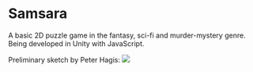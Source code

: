 # Samsara

A basic 2D puzzle game in the fantasy, sci-fi and murder-mystery genre.
Being developed in Unity with JavaScript.

Preliminary sketch by Peter Hagis:
![](https://user-images.githubusercontent.com/18381631/31200591-d4eef468-a95b-11e7-808d-5f20e931fa5b.jpg)
